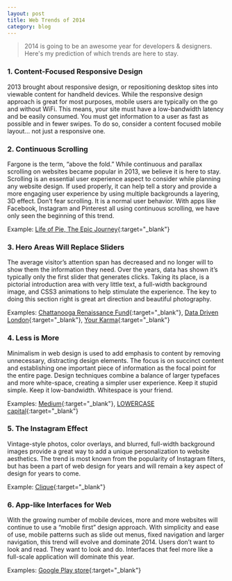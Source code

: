 ```yaml
---
layout: post
title: Web Trends of 2014
category: blog
---
```

	
> 2014 is going to be an awesome year for developers & designers. Here's my prediction of which trends are here to stay.

### 1. Content-Focused Responsive Design

2013 brought about responsive design, or repositioning desktop sites into viewable content for handheld devices. While the responsive design approach is great for most purposes, mobile users are typically on the go and without WiFi. This means, your site must have a low-bandwidth latency and be easily consumed. You must get information to a user as fast as possible and in fewer swipes. To do so, consider a content focused mobile layout… not just a responsive one.

### 2. Continuous Scrolling

Fargone is the term, “above the fold.” While continuous and parallax scrolling on websites became popular in 2013, we believe it is here to stay. Scrolling is an essential user experience aspect to consider while planning any website design. If used properly, it can help tell a story and provide a more engaging user experience by using multiple backgrounds a layering, 3D effect. Don’t fear scrolling. It is a normal user behavior. With apps like Facebook, Instagram and Pinterest all using continuous scrolling, we have only seen the beginning of this trend.

Example: [Life of Pie, The Epic Journey](http://journey.lifeofpimovie.com/){:target="_blank"}

### 3. Hero Areas Will Replace Sliders

The average visitor’s attention span has decreased and no longer will to show them the information they need. Over the years, data has shown it’s typically only the first slider that generates clicks. Taking its place, is a pictorial introduction area with very little text, a full-width background image, and CSS3 animations to help stimulate the experience. The key to doing this section right is great art direction and beautiful photography.

Examples: [Chattanooga Renaissance Fund](http://chattanoogarenaissancefund.com/){:target="_blank"}, [Data Driven London](http://www.datadrivenlondon.com/){:target="_blank"}, [Your Karma](https://yourkarma.com/){:target="_blank"}

### 4. Less is More

Minimalism in web design is used to add emphasis to content by removing unnecessary, distracting design elements. The focus is on succinct content and establishing one important piece of information as the focal point for the entire page. Design techniques combine a balance of larger typefaces and more white-space, creating a simpler user experience. Keep it stupid simple. Keep it low-bandwidth. Whitespace is your friend.

Examples: [Medium](https://www.medium.com/){:target="_blank"}, [LOWERCASE capital](https://lowercasecapital.com/){:target="_blank"}

### 5. The Instagram Effect

Vintage-style photos, color overlays, and blurred, full-width background images provide a great way to add a unique personalization to website aesthetics. The trend is most known from the popularity of Instagram filters, but has been a part of web design for years and will remain a key aspect of design for years to come.

Example:  [Clique](http://myclique.is){:target="_blank"}

### 6. App-like Interfaces for Web

With the growing number of mobile devices, more and more websites will continue to use a “mobile first” design approach. With simplicity and ease of use, mobile patterns such as slide out menus, fixed navigation and larger navigation, this trend will evolve and dominate 2014. Users don’t want to look and read. They want to look and do. Interfaces that feel more like a full-scale application will dominate this year.

Examples: [Google Play store](https://play.google.com/store){:target="_blank"}
